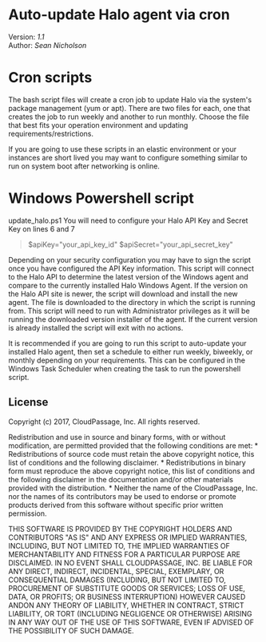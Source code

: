 # Auto-update Halo agent via cron
Version: *1.1*
<br />
Author: *Sean Nicholson*

# Cron scripts
The bash script files will create a cron job to update Halo via the system's
package management (yum or apt). There are two files for each, one that creates
the job to run weekly and another to run monthly. Choose the file that best
fits your operation environment and updating requirements/restrictions.

If you are going to use these scripts in an elastic environment or your
instances are short lived you may want to configure something similar to run
on system boot after networking is online.

# Windows Powershell script
update_halo.ps1
You will need to configure your Halo API Key and Secret Key on lines 6 and 7
  >$apiKey="your_api_key_id"
  $apiSecret="your_api_secret_key"

Depending on your security configuration you may have to sign the script once
you have configured the API Key information.
This script will connect to the Halo API to determine the latest version of the
Windows agent and compare to the currently installed Halo Windows Agent. If the
version on the Halo API site is newer, the script will download and install the
new agent. The file is downloaded to the directory in which the script is
running from. This script will need to run with Administrator privileges as it
will be running the downloaded version installer of the agent. If the current
version is already installed the script will exit with no actions.

It is recommended if you are going to run this script to auto-update your
installed Halo agent, then set a schedule to either run weekly, biweekly, or
monthly depending on your requirements. This can be configured in the Windows
Task Scheduler when creating the task to run the powershell script.


## License

Copyright (c) 2017, CloudPassage, Inc.
All rights reserved.

Redistribution and use in source and binary forms, with or without modification,
are permitted provided that the following conditions are met:
    * Redistributions of source code must retain the above copyright
      notice, this list of conditions and the following disclaimer.
    * Redistributions in binary form must reproduce the above copyright
      notice, this list of conditions and the following disclaimer in the
      documentation and/or other materials provided with the distribution.
    * Neither the name of the CloudPassage, Inc. nor the
      names of its contributors may be used to endorse or promote products
      derived from this software without specific prior written permission.

THIS SOFTWARE IS PROVIDED BY THE COPYRIGHT HOLDERS AND CONTRIBUTORS "AS IS" AND
ANY EXPRESS OR IMPLIED WARRANTIES, INCLUDING, BUT NOT LIMITED TO, THE IMPLIED
WARRANTIES OF MERCHANTABILITY AND FITNESS FOR A PARTICULAR PURPOSE ARE
DISCLAIMED. IN NO EVENT SHALL CLOUDPASSAGE, INC. BE LIABLE FOR ANY DIRECT,
INDIRECT, INCIDENTAL, SPECIAL, EXEMPLARY, OR CONSEQUENTIAL DAMAGES (INCLUDING,
BUT NOT LIMITED TO, PROCUREMENT OF SUBSTITUTE GOODS OR SERVICES; LOSS OF USE,
DATA, OR PROFITS; OR BUSINESS INTERRUPTION) HOWEVER CAUSED ANDON ANY THEORY OF
LIABILITY, WHETHER IN CONTRACT, STRICT LIABILITY, OR TORT (INCLUDING NEGLIGENCE
OR OTHERWISE) ARISING IN ANY WAY OUT OF THE USE OF THIS SOFTWARE, EVEN IF
ADVISED OF THE POSSIBILITY OF SUCH DAMAGE.
